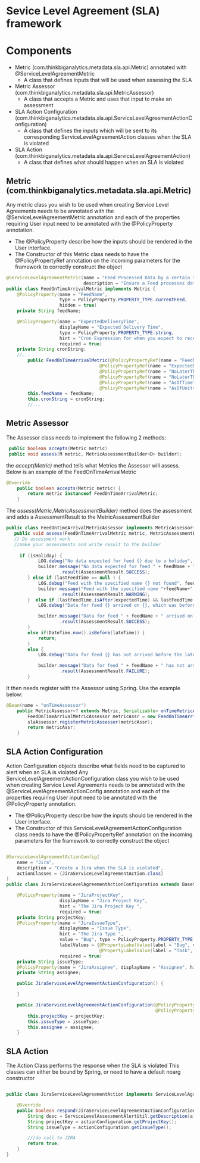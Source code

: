 # Sevice Level Agreement (SLA) framework

Components
===
 - Metric (com.thinkbiganalytics.metadata.sla.api.Metric) annotated with @ServiceLevelAgreementMetric
   - A class that defines inputs that will be used when assessing the SLA
 - Metric Assessor (com.thinkbiganalytics.metadata.sla.spi.MetricAssessor)
    - A class that accepts a Metric and uses that input to make an assessment
 - SLA Action Configuration (com.thinkbiganalytics.metadata.sla.api.ServiceLevelAgreementActionConfiguration)
   - A class that defines the inputs which will be sent to its corresponding ServiceLevelAgreementAction classes when the SLA is violated
 - SLA Action (com.thinkbiganalytics.metadata.sla.api.ServiceLevelAgreementAction)
   - A class that defines what should happen when an SLA is violated
 

Metric (com.thinkbiganalytics.metadata.sla.api.Metric)
---
Any metric class you wish to be used when creating Service Level Agreements needs to be annotated with the @ServiceLevelAgreementMetric annotation and each of the properties requiring User input need to be annotated with the @PolicyProperty annotation.
 - The @PolicyProperty describe how the inputs should be rendered in the User interface.
 - The Constructor of this Metric class needs to have the @PolicyPropertyRef annotation on the incoming parameters for the framework to correctly construct the object
 
```java
@ServiceLevelAgreementMetric(name = "Feed Processed Data by a certain time",
                             description = "Ensure a Feed processes data by a specified time")
public class FeedOnTimeArrivalMetric implements Metric {
    @PolicyProperty(name = "FeedName", 
                    type = PolicyProperty.PROPERTY_TYPE.currentFeed,
                    hidden = true)
    private String feedName;

    @PolicyProperty(name = "ExpectedDeliveryTime",
                    displayName = "Expected Delivery Time",
                    type = PolicyProperty.PROPERTY_TYPE.string,
                    hint = "Cron Expression for when you expect to receive this data",
                    required = true)
    private String cronString;
    //...
        public FeedOnTimeArrivalMetric(@PolicyPropertyRef(name = "FeedName") String feedName,
                                   @PolicyPropertyRef(name = "ExpectedDeliveryTime") String cronString,
                                   @PolicyPropertyRef(name = "NoLaterThanTime") Integer lateTime,
                                   @PolicyPropertyRef(name = "NoLaterThanUnits") String lateUnits,
                                   @PolicyPropertyRef(name = "AsOfTime") Integer asOfTime,
                                   @PolicyPropertyRef(name = "AsOfUnits") String asOfUnits) throws ParseException {
        this.feedName = feedName;
        this.cronString = cronString;
        //...
```

Metric Assessor
---
The Assessor class needs to implement the following 2 methods:
```java
 public boolean accepts(Metric metric)
 public void assess(M metric, MetricAssessmentBuilder<D> builder);
```

the *accept(Metric)* method tells what Metrics the Assessor will assess.  Below is an example of the FeedOnTimeArrivalMetric
```java
@Override
    public boolean accepts(Metric metric) {
        return metric instanceof FeedOnTimeArrivalMetric;
    }
```
The *assess(Metric,MetricAssessmentBuilder)* method does the assessment and adds a AssessmentResult to the MetricAssessmentBuilder

```java
public class FeedOnTimeArrivalMetricAssessor implements MetricAssessor<FeedOnTimeArrivalMetric, Serializable> {
   public void assess(FeedOnTimeArrivalMetric metric, MetricAssessmentBuilder builder) {
   // Do assessment work
   //make your assessments and write result to the builder
   
     if (isHoliday) {
            LOG.debug("No data expected for feed {} due to a holiday", feedName);
            builder.message("No data expected for feed " + feedName + " due to a holiday")
                    .result(AssessmentResult.SUCCESS);
        } else if (lastFeedTime == null ) {
            LOG.debug("Feed with the specified name {} not found", feedName);
            builder.message("Feed with the specified name "+feedName+" not found ")
                    .result(AssessmentResult.WARNING);
        }  else if (lastFeedTime.isAfter(expectedTime) && lastFeedTime.isBefore(lateTime)) {
            LOG.debug("Data for feed {} arrived on {}, which was before late time: ", feedName, lastFeedTime, lateTime);

            builder.message("Data for feed " + feedName + " arrived on " + lastFeedTime + ", which was before late time: " + lateTime)
                    .result(AssessmentResult.SUCCESS);
        }
        else if(DateTime.now().isBefore(lateTime)) {
            return;
        }
        else {
            LOG.debug("Data for feed {} has not arrived before the late time: ", feedName, lateTime);

            builder.message("Data for feed " + feedName + " has not arrived before the late time: " + lateTime + "\n The last successful feed was on " + lastFeedTime)
                    .result(AssessmentResult.FAILURE);
        }

```

It then needs register with the Assessor using Spring.  Use the example below:

```java
@Bean(name = "onTimeAssessor")
    public MetricAssessor<? extends Metric, Serializable> onTimeMetricAssessor(@Qualifier("slaAssessor") ServiceLevelAssessor slaAssessor) {
        FeedOnTimeArrivalMetricAssessor metricAssr = new FeedOnTimeArrivalMetricAssessor();
        slaAssessor.registerMetricAssessor(metricAssr);
        return metricAssr;
    }
```
    


SLA Action Configuration
---
Action Configuration objects describe what fields need to be captured to alert when an SLA is violated
Any ServiceLevelAgreementActionConfiguration class you wish to be used when creating Service Level Agreements needs to be annotated with the @ServiceLevelAgreementActionConfig annotation and each of the properties requiring User input need to be annotated with the @PolicyProperty annotation.
 - The @PolicyProperty describe how the inputs should be rendered in the User interface.
 - The Constructor of this ServiceLevelAgreementActionConfiguration class needs to have the @PolicyPropertyRef annotation on the incoming parameters for the framework to correctly construct the object
 
```java

@ServiceLevelAgreementActionConfig(
    name = "Jira",
    description = "Create a Jira when the SLA is violated",
    actionClasses = {JiraServiceLevelAgreementAction.class}
)
public class JiraServiceLevelAgreementActionConfiguration extends BaseServiceLevelAgreementActionConfiguration {

    @PolicyProperty(name = "JiraProjectKey",
                    displayName = "Jira Project Key",
                    hint = "The Jira Project Key ",
                    required = true)
    private String projectKey;
    @PolicyProperty(name = "JiraIssueType",
                    displayName = "Issue Type",
                    hint = "The Jira Type ",
                    value = "Bug", type = PolicyProperty.PROPERTY_TYPE.select,
                    labelValues = {@PropertyLabelValue(label = "Bug", value = "Bug"),
                                   @PropertyLabelValue(label = "Task", value = "Task")},
                    required = true)
    private String issueType;
    @PolicyProperty(name = "JiraAssignee", displayName = "Assignee", hint = "Who should get assigned this Jira? ", required = true)
    private String assignee;

    public JiraServiceLevelAgreementActionConfiguration() {

    }

    public JiraServiceLevelAgreementActionConfiguration(@PolicyPropertyRef(name = "JiraProjectKey") String projectKey, @PolicyPropertyRef(name = "JiraIssueType") String issueType,
                                                        @PolicyPropertyRef(name = "JiraAssignee") String assignee) {
        this.projectKey = projectKey;
        this.issueType = issueType;
        this.assignee = assignee;
    }

```

SLA Action
---
The Action Class performs the response when the SLA is violated
This classes can either be bound by Spring, or need to have a default noarg constructor

```java

public class JiraServiceLevelAgreementAction implements ServiceLevelAgreementAction<JiraServiceLevelAgreementActionConfiguration> {

    @Override
    public boolean respond(JiraServiceLevelAgreementActionConfiguration actionConfiguration, Alert a) {
        String desc = ServiceLevelAssessmentAlertUtil.getDescription(a);
        String projectKey = actionConfiguration.getProjectKey();
        String issueType = actionConfiguration.getIssueType();

        ///do call to JIRA
        return true;
    }
}

```